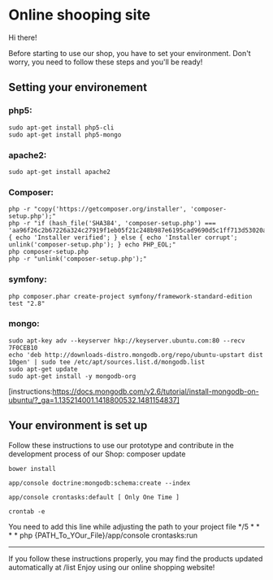 # Online shooping site 

Hi there!

Before starting to use our shop, you have to set your environment.
Don't worry, you need to follow these steps and you'll be ready!  


## Setting your environement

### php5:
```
sudo apt-get install php5-cli
sudo apt-get install php5-mongo
```
### apache2:
```
sudo apt-get install apache2
```

### Composer:
```
php -r "copy('https://getcomposer.org/installer', 'composer-setup.php');"
php -r "if (hash_file('SHA384', 'composer-setup.php') === 'aa96f26c2b67226a324c27919f1eb05f21c248b987e6195cad9690d5c1ff713d53020a02ac8c217dbf90a7eacc9d141d') { echo 'Installer verified'; } else { echo 'Installer corrupt'; unlink('composer-setup.php'); } echo PHP_EOL;"
php composer-setup.php
php -r "unlink('composer-setup.php');"
```

### symfony:
```
php composer.phar create-project symfony/framework-standard-edition test "2.8"
```

### mongo:
```
sudo apt-key adv --keyserver hkp://keyserver.ubuntu.com:80 --recv 7F0CEB10
echo 'deb http://downloads-distro.mongodb.org/repo/ubuntu-upstart dist 10gen' | sudo tee /etc/apt/sources.list.d/mongodb.list
sudo apt-get update
sudo apt-get install -y mongodb-org
```
[instructions:https://docs.mongodb.com/v2.6/tutorial/install-mongodb-on-ubuntu/?_ga=1.135214001.1418800532.1481154837]

## Your environment is set up
Follow these instructions to use our prototype and contribute in the development process of our Shop:
composer update
```
bower install

app/console doctrine:mongodb:schema:create --index

app/console crontasks:default [ Only One Time ]

crontab -e 
```
You need to add this line while adjusting the path to your project file
*/5 * * * * php {PATH_To_YOur_File}/app/console crontasks:run

___________________________________________________________________________________________________
If you follow these instructions properly, you may find the products updated automatically at /list
Enjoy using our online shopping website!


